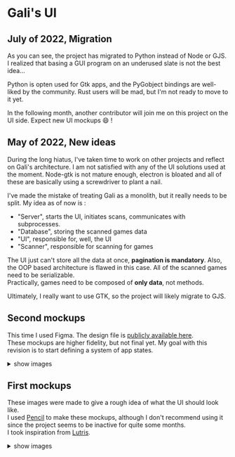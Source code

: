 # Gali's UI

## July of 2022, Migration

As you can see, the project has migrated to Python instead of Node or GJS.  
I realized that basing a GUI program on an underused slate is not the best idea...

Python is opten used for Gtk apps, and the PyGobject bindings are well-liked by the community.
Rust users will be mad, but I'm not ready to move to it yet.

In the following month, another contributor will join me on this project on the UI side.
Expect new UI mockups 😄 !

## May of 2022, New ideas

During the long hiatus, I've taken time to work on other projects and reflect on Gali's architecture. I am not satisfied with any of the UI solutions used at the moment. Node-gtk is not mature enough, electron is bloated and all of these are basically using a screwdriver to plant a nail. 

I've made the mistake of treating Gali as a monolith, but it really needs to be split. My idea as of now is :  

- "Server", starts the UI, initiates scans, communicates with subprocesses.
- "Database", storing the scanned games data
- "UI", responsible for, well, the UI
- "Scanner", responsible for scanning for games

The UI just can't store all the data at once, **pagination is mandatory**.
Also, the OOP based architecture is flawed in this case. All of the scanned games need to be serializable.  
Practically, games need to be composed of **only data**, not methods.

Ultimately, I really want to use GTK, so the project will likely migrate to GJS. 

## Second mockups
This time I used Figma. The design file is [publicly available here](https://www.figma.com/file/YcTUGVEvarxrgpq01VkieN/Gali-Second-mockups?node-id=0%3A1).  
These mockups are higher fidelity, but not final yet. My goal with this revision 
is to start defining a system of app states.

<details>
    <summary>show images</summary>
    <table>
        <tr>
            <th>Browsing view</th>
            <th>Scanning view</th>
        </tr>
        <tr>
            <td><img src="mockup5-browsing-view.png"></td>
            <td><img src="mockup6-scanning-view.png"></td>
        </tr>
        <tr>
            <th>Selection view</th>
            <th>Life cycle view</th>
        </tr>
        <tr>
            <td><img src="mockup7-selection-view.png"></td>
            <td><img src="mockup8-life-cycle-view.png"></td>
        </tr>
    </table>
</details>

## First mockups
These images were made to give a rough idea of what the UI should look like.  
I used [Pencil](https://pencil.evolus.vn/) to make these mockups, although I 
don't recommend using it since the project seems to be inactive for quite some 
months.  
I took inspiration from [Lutris](https://github.com/lutris/lutris).  

<details>
    <summary>show images</summary>
    <table>
        <tr>
            <th>Games grid, default view</th>
            <th>Scanning view, replacing the default view</th>
        </tr>
        <tr>
            <td><img src="mockup1.png"></td>
            <td><img src="mockup2.png"></td>
        </tr>
        <tr>
            <th>Game info popover with a start button</th>
            <th>Game info with a stop and kill button</th>
        </tr>
        <tr>
            <td><img src="mockup3.png"></td>
            <td><img src="mockup4.png"></td>
        </tr>
    </table>
</details>